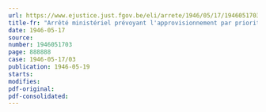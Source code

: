 ```yaml
---
url: https://www.ejustice.just.fgov.be/eli/arrete/1946/05/17/1946051703/justel
title-fr: "Arrêté ministériel prévoyant l'approvisionnement par priorité de certains distributeurs de produits de première nécessité"
date: 1946-05-17
source:
number: 1946051703
page: 888888
case: 1946-05-17/03
publication: 1946-05-19
starts:
modifies:
pdf-original:
pdf-consolidated:
---
```



